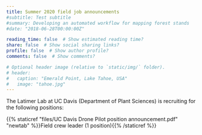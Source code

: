 ```yaml
---
title: Summer 2020 field job announcements
#subtitle: Test subtitle
#summary: Developing an automated workflow for mapping forest stands
#date: "2018-06-28T00:00:00Z"

reading_time: false  # Show estimated reading time?
share: false  # Show social sharing links?
profile: false  # Show author profile?
comments: false  # Show comments?

# Optional header image (relative to `static/img/` folder).
# header:
#   caption: "Emerald Point, Lake Tahoe, USA"
#   image: "tahoe.jpg"
---
```


The Latimer Lab at UC Davis (Department of Plant Sciences) is recruiting for the following positions:

{{% staticref "files/UC Davis Drone Pilot position announcement.pdf" "newtab" %}}Field crew leader (1 position){{% /staticref %}}
